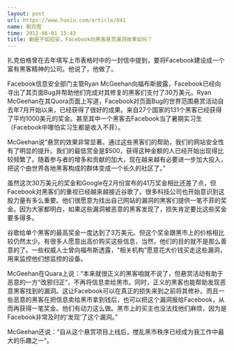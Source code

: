 ```yaml
---
layout: post
url: https://www.huxiu.com/article/841
name: 朝克图
time: 2012-06-01 15:43
title: 剿匪不如招安，Facebook向黑客悬赏漏洞效果如何？
---
```

扎克伯格曾在去年填写上市表格时中的一封信中提到，要将Facebook建设成一个富有黑客精神的公司。他说了，他做了。

Facebook信息安全部门主管Ryan McGeehan向福布斯披露，Facebook已经向寻出了其页面Bug并帮助他们完成对其修复的黑客们支付了30万美元。Ryan McGeehan在其Quora页面上写道，Facebook对页面Bug的世界范围悬赏活动自去年7月开始以来，已经获得了很好的成果。来自27个国家的131个黑客已经获得了平均1000美元的奖金。甚至其中一个黑客去Facebook当了暑期实习生（Facebook中哪怕实习生都是收入不菲）。

McGeehan说“悬赏的效果非常显著。通过这些黑客们的帮助，我们的网站安全性有了明显的提升。我们的最低赏金是$500，获得这种金额的人已经开始出现得比较频繁了。随着参与者的增多和贡献的加大，现在越来越有必要进一步加大投入，把这个由世界各地黑客构成的群体变成一个长久的社区了。”

虽然这次30万美元的奖金和Google在2月份宣布的41万奖金相比还差了点，但Facebook对黑客们的重视已经越来越接近谷歌了。很多科技公司也开始意识到这股力量有多么重要。他们很愿意为找出自己网站的漏洞的黑客们提供一笔不菲的奖金。因为大家都明白，如果这些漏洞被恶意的黑客发现了，损失肯定要比这些奖金要多得多。

谷歌给单个黑客的最高奖金一度达到了3万美元。但这个奖金跟黑市上的价格相比较仍然太少。有很多人愿意出高价购买这些信息，当然，他们的目的就不是那么善意的了。一些权威人士曾向福布斯透露，“相关机构”愿意花大价钱买走这些漏洞，用来监控他们想监控的设备。

McGeehan在Quara上说：“本来就很正义的黑客咱就不说了，但悬赏活动有助于恶意的一方“改邪归正”，不再将信息卖给黑市。同时，正义的黑客也能帮助发现恶意黑客找到的漏洞。这让Facebook可以在真正的损失来到之前将其修补。而且一些恶意的黑客在把信息卖给黑市拿到钱后，也可以把这个漏洞报给Facebook，从而再获得一笔奖金。他们有动力这么做。黑市上的买主也没法找他们麻烦，因为是Facebook非常及时的‘发现’了这个漏洞。”

McGeehan还说：“自从这个悬赏项目上线后，搅乱黑市秩序已经成为我工作中最大的乐趣之一”。

